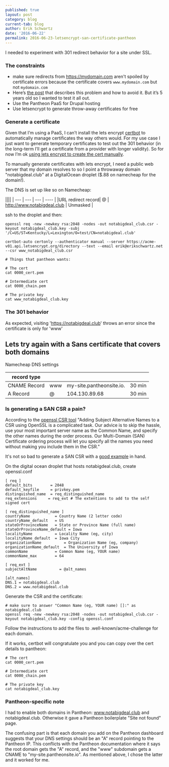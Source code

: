 ```yaml
---
published: true
layout: post
category: blog
current-tab: blog
author: Erik Schwartz
date: '2016-06-22'
permalink: 2016-06-23-letsencrypt-san-certificate-pantheon
---
```


I needed to experiment with 301 redirect behavior for a site under SSL.

### The constraints

- make sure redirects from https://mydomain.com aren't spoiled by certificate errors because the certificate covers `www.mydomain.com` but not `mydomain.com`
- Here’s [the post](http://www.jasonsamuel.com/2011/03/07/how-to-properly-use-ssl-redirects-without-getting-certificate-error-messages/) that describes this problem and how to avoid it. But it’s 5 years old so I wanted to test it all out.
- Use the Pantheon PaaS for Drupal hosting
- Use letsencrypt to generate throw-away certificates for free

### Generate a certificate

Given that I’m using a PaaS, I can’t install the lets encrypt [certbot](https://certbot.eff.org/) to automatically manage certificates the way others would. For my use case I just want to generate temporary certificates to test out the 301 behavior (in the long-term I’ll get a certificate from a provider with longer validity). So for now I’m ok [using lets encrypt to create the cert manually](https://tty1.net/blog/2015/using-letsencrypt-in-manual-mode_en.html).

To manually generate certificates with lets encrypt, I need a public web server that my domain resolves to so I point a throwaway domain "notabigdeal.club" at a DigitalOcean droplet ($.88 on namecheap for the domain!).

The DNS is set up like so on Namecheap:

||||
| --- | --- | --- | ---- |
|URL redirect record| @ | http://www.notabigdeal.club | Unmasked |

ssh to the droplet and then:

```
openssl req -new -newkey rsa:2048 -nodes -out notabigdeal_club.csr -keyout notabigdeal_club.key -subj '/C=US/ST=Kentucky/L=Lexington/O=test/CN=notabigdeal.club'

certbot-auto certonly --authenticator manual --server https://acme-v01.api.letsencrypt.org/directory --text --email erik@erikschwartz.net --csr www_notabigdeal_club.csr

# Things that pantheon wants:

# The cert
cat 0000_cert.pem

# Intermediate cert
cat 0000_chain.pem

# The private key
cat www_notabigdeal_club.key
```

### The 301 behavior

As expected, visiting 'https://notabigdeal.club' throws an error since the certificate is only for 'www'

## Lets try again with a Sans certificate that covers both domains


Namecheap DNS settings

| record type  |     |                          |       |
| ------------ | --- | ------------------------ | ----- |
| CNAME Record | www | my-site.pantheonsite.io. | 30 min |
| A Record     | @   |            104.130.89.68 | 30 min |


### Is generating a SAN CSR a pain?

According to the [openssl CSR tool](https://www.digicert.com/easy-csr/openssl.htm)
"Adding Subject Alternative Names to a CSR using OpenSSL is a complicated task. Our advice is to skip the hassle, use your most important server name as the Common Name, and specify the other names during the order process. Our Multi-Domain (SAN) Certificate ordering process will let you specify all the names you need without making you include them in the CSR."

It's not so bad to generate a SAN CSR with a [good example](https://www.icts.uiowa.edu/confluence/display/ICTSit/CSR+Generation+for+SAN+%28aka+UCC+or+Multiple+Domain%29+Certificates+within+Apache) in hand.


On the digital ocean droplet that hosts notabigdeal.club, create openssl.conf

```
[ req ]
default_bits        = 2048
default_keyfile     = privkey.pem
distinguished_name  = req_distinguished_name
req_extensions     = req_ext # The extentions to add to the self signed cert

[ req_distinguished_name ]
countryName           = Country Name (2 letter code)
countryName_default   = US
stateOrProvinceName   = State or Province Name (full name)
stateOrProvinceName_default = Iowa
localityName          = Locality Name (eg, city)
localityName_default  = Iowa City
organizationName          = Organization Name (eg, company)
organizationName_default  = The University of Iowa
commonName            = Common Name (eg, YOUR name)
commonName_max        = 64

[ req_ext ]
subjectAltName          = @alt_names

[alt_names]
DNS.1 = notabigdeal.club
DNS.2 = www.notabigdeal.club
```

Generate the CSR and the certificate:

```
# make sure to answer "Common Name (eg, YOUR name) []:" as notabigdeal.club
openssl req -new -newkey rsa:2048 -nodes -out notabigdeal_club.csr -keyout notabigdeal_club.key -config openssl.conf
```

Follow the instructions to add the files to .well-known/acme-challenge for each domain.

If it works, certbot will congratulate you and you can copy over the cert details to pantheon:

```
# The cert
cat 0000_cert.pem

# Intermediate cert
cat 0000_chain.pem

# The private key
cat notabigdeal_club.key
```

### Pantheon-specific note

I had to enable both domains in Pantheon: www.notabigdeal.club and notabigdeal.club. Otherwise it gave a Pantheon boilerplate "Site not found" page.

The confusing part is that each domain you add on the Pantheon dashboard suggests that your DNS settings should be an "A" record pointing to the Pantheon IP. This conflicts with the Pantheon documentation where it says the root domain gets the "A" record, and the "www" subdomain gets a CNAME to "my-site.pantheonsite.io". As mentioned above, I chose the latter and it worked for me.
